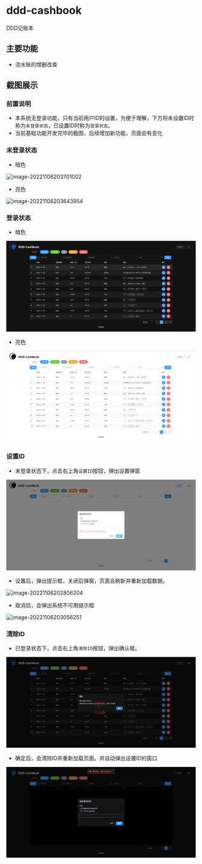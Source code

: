 # ddd-cashbook
DDD记账本



## 主要功能

- 流水账的增删改查



## 截图展示


### 前置说明

- 本系统无登录功能，只有当前用户ID的设置，为便于理解，下方将未设置ID时称为`未登录状态`，已设置ID时称为`登录状态`。
- 当前基础功能开发完毕的截图，后续增加新功能，页面会有变化

### 未登录状态

- 暗色

![image-20221106203701002](./images./image-20221106203701002.png)

- 亮色

![image-20221106203643954](./images./image-20221106203643954.png)

### 登录状态

- 暗色

![image-20221106202129681](./images/image-20221106202129681.png)

- 亮色

![1667737075239](./images/1667737075239.jpg)

### 设置ID

- 未登录状态下，点击右上角`设置ID`按钮，弹出设置弹窗

![image-20221106202509320](./images/image-20221106202509320.png)

- 设置后，弹出提示框，关闭后弹窗，页面会刷新并重新加载数据。

![image-20221106202806204](E:\code\DingDangDog_sapce\ddd-cashbook\images\image-20221106202806204.png)

- 取消后，会弹出系统不可用提示框

![image-20221106203056251](E:\code\DingDangDog_sapce\ddd-cashbook\images\image-20221106203056251.png)

### 清除ID

- 已登录状态下，点击右上角`清除ID`按钮，弹出确认框。

![image-20221106202404909](./images/image-20221106202404909.png)

- 确定后，会清除ID并重新加载页面。并自动弹出设置ID的窗口

![image-20221106202933302](./images/image-20221106202933302.png)

